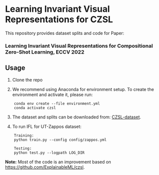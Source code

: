 # Learning Invariant Visual Representations for CZSL

This repository provides dataset splits and code for Paper:
### Learning Invariant Visual Representations for Compositional Zero-Shot Learning, ECCV 2022



## Usage 

1. Clone the repo 

2. We recommend using Anaconda for environment setup. To create the environment and activate it, please run:
```
    conda env create --file environment.yml
    conda activate czsl
```

3. The dataset and splits can be downloaded from: [CZSL-dataset](https://drive.google.com/drive/folders/1ZSw4uL8bjxKxBhrEFVeG3rgewDyDVIWj).


4. To run IFL for UT-Zappos dataset:
```
    Training:
    python train.py --config config/zappos.yml

    Testing:
    python test.py --logpath LOG_DIR
```


**Note:** Most of the code is an improvement based on https://github.com/ExplainableML/czsl.
